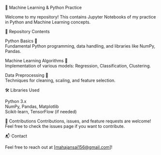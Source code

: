 🧠 Machine Learning & Python Practice

Welcome to my repository! This contains Jupyter Notebooks of my practice in Python and Machine Learning concepts.

📁 Repository Contents

Python Basics 🐍  
Fundamental Python programming, data handling, and libraries like NumPy, Pandas.

Machine Learning Algorithms 🤖  
Implementation of various models: Regression, Classification, Clustering.

Data Preprocessing 🧹  
Techniques for cleaning, scaling, and feature selection.

🛠️ Libraries Used

Python 3.x  
NumPy, Pandas, Matplotlib  
Scikit-learn, TensorFlow (if needed)

🙌 Contributions
Contributions, issues, and feature requests are welcome! Feel free to check the issues page if you want to contribute.

📬 Contact

Feel free to reach out at [mahajansai156@gmail.com]!

